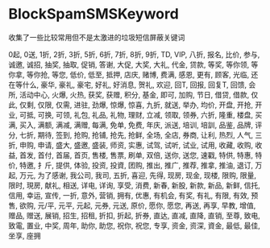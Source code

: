 # BlockSpamSMSKeyword
收集了一些比较常用但不是太激进的垃圾短信屏蔽关键词

0起, 0送, 1折, 2折, 3折, 5折, 6折, 7折, 8折, 9折, TD, VIP, 八折, 报名, 比价, 参与, 诚邀, 诚招, 抽奖, 抽取, 促销, 答谢, 大促, 大奖, 大礼, 代金, 贷款, 等奖, 等你领, 等你拿, 等你抢, 等您, 低价, 低至, 抵押, 店庆, 赌博, 费满, 感恩, 更有, 顾客, 光临, 还在等什么, 豪华, 豪礼, 豪宅, 好礼, 好消息, 贺礼, 欢迎, 回T, 回报, 回复T, 回馈, 会所, 活动中心, 火爆, 火热, 获奖, 获赠, 积分, 基金, 即可, 加购, 节日, 借贷, 借款, 仅此, 仅剩, 仅限, 仅需, 进驻, 劲爆, 惊爆, 惊喜, 九折, 就送, 举办, 均价, 开盘, 开抢, 开业, 可抵, 可换, 可领, 礼包, 礼品, 礼物, 理财, 立减, 领取, 领券, 六折, 隆重, 楼盘, 买满, 买入, 满额, 满减, 满赠, 每满, 免单, 免费, 年庆, 派送, 培训, 培訓, 品鉴, 品牌, 评分, 七折, 期待, 签到, 抢购, 抢铺, 抢先, 抢鲜, 全场, 全店, 券商, 让利, 热烈, 人气, 三折, 申购, 申请, 盛大, 盛邀, 盛装, 师资, 实惠, 试驾, 试听, 试业, 试用, 收藏, 收购, 收益, 首发, 首付, 首届, 首页, 售楼, 售票, 刷单, 双倍, 送你, 送您, 速戳, 特供, 特惠, 特价, 特邀, 扌斤, 提供, 体验, 投资, 投資, 团购, 推出, 推广, 推荐, 推拿, 推油, 退订, 万起, 万元, 为了感谢, 我公司, 我司, 五折, 喜迎, 先得, 现房, 现金, 现楼, 限购, 限量, 限时, 現房, 献礼, 相送, 详电, 详询, 享受, 消费, 新春, 新股, 新款, 新品, 新鲜, 信托, 信用, 幸运, 宣传, 一折, 意外, 营销, 拥有, 优惠, 有机会, 有奖, 有礼, 有限, 有效, 预售, 欲购, 元/平, 元平, 元起, 元券, 元送, 原价, 愿你, 愿您, 再送, 再享, 早教, 增值, 赠品, 赠送, 展销, 招生, 招租, 折扣, 折起, 折券, 直达, 直减, 直降, 直销, 至尊, 致电, 致電, 置业, 中奖, 周年, 助你, 助您, 祝你, 祝您, 专享, 资金, 资深, 資金, 最低, 最佳, 坐享, 座拥
